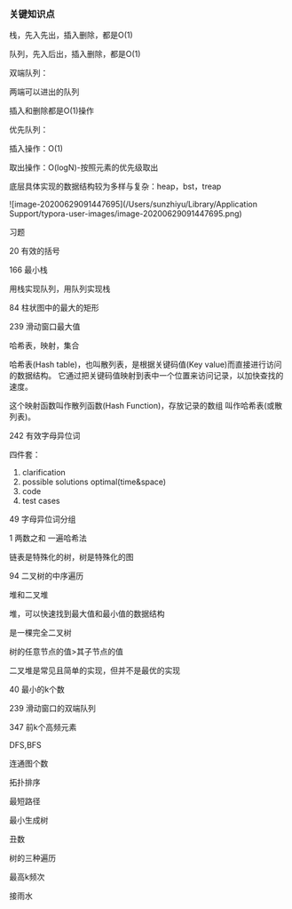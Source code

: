 ### 关键知识点

栈，先入先出，插入删除，都是O(1)

队列，先入后出，插入删除，都是O(1)

双端队列：

两端可以进出的队列

插入和删除都是O(1)操作

优先队列：

插入操作：O(1)

取出操作：O(logN)-按照元素的优先级取出

底层具体实现的数据结构较为多样与复杂：heap，bst，treap

![image-20200629091447695](/Users/sunzhiyu/Library/Application Support/typora-user-images/image-20200629091447695.png)



习题

20 有效的括号

166 最小栈

用栈实现队列，用队列实现栈

84 柱状图中的最大的矩形

239 滑动窗口最大值

哈希表，映射，集合

哈希表(Hash table)，也叫散列表，是根据关键码值(Key value)而直接进行访问的数据结构。 它通过把关键码值映射到表中一个位置来访问记录，以加快查找的 速度。

这个映射函数叫作散列函数(Hash Function)，存放记录的数组 叫作哈希表(或散列表)。

242 有效字母异位词

四件套：

1. clarification
2. possible solutions optimal(time&space)
3. code
4. test cases

49 字母异位词分组

1 两数之和  一遍哈希法

链表是特殊化的树，树是特殊化的图

94 二叉树的中序遍历

堆和二叉堆

堆，可以快速找到最大值和最小值的数据结构

是一棵完全二叉树

树的任意节点的值>其子节点的值

二叉堆是常见且简单的实现，但并不是最优的实现

40 最小的k个数

239 滑动窗口的双端队列

347 前k个高频元素

DFS,BFS

连通图个数

拓扑排序

最短路径

最小生成树





丑数

树的三种遍历

最高k频次

接雨水